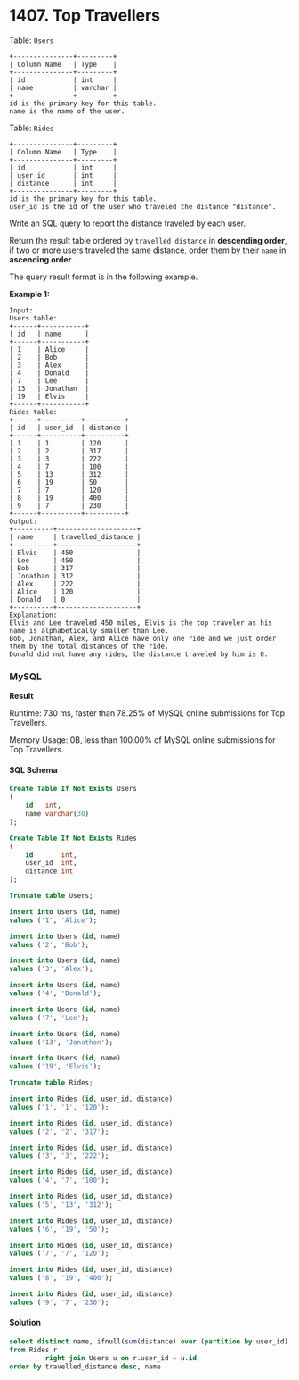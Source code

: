 # 1407. Top Travellers

Table: `Users`

```
+---------------+---------+
| Column Name   | Type    |
+---------------+---------+
| id            | int     |
| name          | varchar |
+---------------+---------+
id is the primary key for this table.
name is the name of the user.
```

Table: `Rides`

```
+---------------+---------+
| Column Name   | Type    |
+---------------+---------+
| id            | int     |
| user_id       | int     |
| distance      | int     |
+---------------+---------+
id is the primary key for this table.
user_id is the id of the user who traveled the distance "distance".
```

Write an SQL query to report the distance traveled by each user.

Return the result table ordered by `travelled_distance` in **descending order**, if two or more users traveled the same distance, order them by their `name` in **ascending order**.

The query result format is in the following example.

**Example 1:**

```
Input: 
Users table:
+------+-----------+
| id   | name      |
+------+-----------+
| 1    | Alice     |
| 2    | Bob       |
| 3    | Alex      |
| 4    | Donald    |
| 7    | Lee       |
| 13   | Jonathan  |
| 19   | Elvis     |
+------+-----------+
Rides table:
+------+----------+----------+
| id   | user_id  | distance |
+------+----------+----------+
| 1    | 1        | 120      |
| 2    | 2        | 317      |
| 3    | 3        | 222      |
| 4    | 7        | 100      |
| 5    | 13       | 312      |
| 6    | 19       | 50       |
| 7    | 7        | 120      |
| 8    | 19       | 400      |
| 9    | 7        | 230      |
+------+----------+----------+
Output: 
+----------+--------------------+
| name     | travelled_distance |
+----------+--------------------+
| Elvis    | 450                |
| Lee      | 450                |
| Bob      | 317                |
| Jonathan | 312                |
| Alex     | 222                |
| Alice    | 120                |
| Donald   | 0                  |
+----------+--------------------+
Explanation:
Elvis and Lee traveled 450 miles, Elvis is the top traveler as his name is alphabetically smaller than Lee.
Bob, Jonathan, Alex, and Alice have only one ride and we just order them by the total distances of the ride.
Donald did not have any rides, the distance traveled by him is 0.
```

### MySQL

**Result**

Runtime: 730 ms, faster than 78.25% of MySQL online submissions for Top Travellers.

Memory Usage: 0B, less than 100.00% of MySQL online submissions for Top Travellers.

#### SQL Schema

```sql
Create Table If Not Exists Users
(
    id   int,
    name varchar(30)
);

Create Table If Not Exists Rides
(
    id       int,
    user_id  int,
    distance int
);

Truncate table Users;

insert into Users (id, name)
values ('1', 'Alice');

insert into Users (id, name)
values ('2', 'Bob');

insert into Users (id, name)
values ('3', 'Alex');

insert into Users (id, name)
values ('4', 'Donald');

insert into Users (id, name)
values ('7', 'Lee');

insert into Users (id, name)
values ('13', 'Jonathan');

insert into Users (id, name)
values ('19', 'Elvis');

Truncate table Rides;

insert into Rides (id, user_id, distance)
values ('1', '1', '120');

insert into Rides (id, user_id, distance)
values ('2', '2', '317');

insert into Rides (id, user_id, distance)
values ('3', '3', '222');

insert into Rides (id, user_id, distance)
values ('4', '7', '100');

insert into Rides (id, user_id, distance)
values ('5', '13', '312');

insert into Rides (id, user_id, distance)
values ('6', '19', '50');

insert into Rides (id, user_id, distance)
values ('7', '7', '120');

insert into Rides (id, user_id, distance)
values ('8', '19', '400');

insert into Rides (id, user_id, distance)
values ('9', '7', '230');
```

#### Solution

```sql
select distinct name, ifnull(sum(distance) over (partition by user_id), 0) as travelled_distance
from Rides r
         right join Users u on r.user_id = u.id
order by travelled_distance desc, name
```
